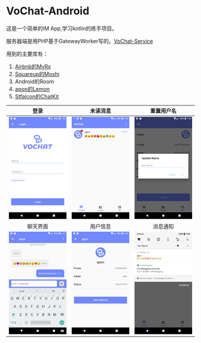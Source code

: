 # VoChat-Android
这是一个简单的IM App,学习kotlin的练手项目。

服务器端是用PHP基于GatewayWorker写的。[VoChat-Service](https://github.com/apon/VoChat-Service)

用到的主要库有：

1. [Airbnb的MvRx](https://github.com/airbnb/MvRx)
2. [Squareup的Moshi](https://github.com/square/moshi)
3. Android的Room
4. [apon的Lemon](https://github.com/apon/lemon)
5. [Stfalcon的ChatKit](https://github.com/stfalcon-studio/ChatKit)



| 登录        |   未读消息 | 重置用户名  |
| :-------------: |:-------------:| :------------:|
| ![登录](Screenshot/Screenshot_1.png)     | ![未读消息](Screenshot/Screenshot_2.png) | ![重置用户名](Screenshot/Screenshot_3.png) |
| 聊天界面 | 用户信息           |  消息通知  |
| ![聊天界面](Screenshot/Screenshot_4.png)     | ![用户信息](Screenshot/Screenshot_5.png) | ![消息通知](Screenshot/Screenshot_6.png) |







